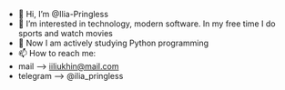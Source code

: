 - 👋 Hi, I’m @Ilia-Pringless
- 👀 I’m interested in technology, modern software. In my free time I do sports and watch movies
- 🌱 Now I am actively studying Python programming
- 📫 How to reach me:
- mail --> iiliukhin@mail.com
- telegram --> @ilia_pringless

<!---
Ilia-Pringless/Ilia-Pringless is a ✨ special ✨ repository because its `README.md` (this file) appears on your GitHub profile.
You can click the Preview link to take a look at your changes.
--->
